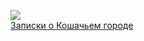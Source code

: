 ![](/books/sf/Лао%20Шэ/Записки%20о%20Кошачьем%20городе.jpg)  
[Записки о Кошачьем городе](/books/sf/Лао%20Шэ/Записки%20о%20Кошачьем%20городе)
